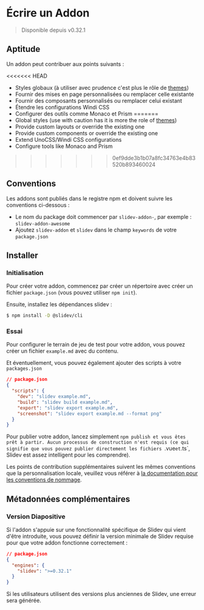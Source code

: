 # Écrire un Addon

> Disponible depuis v0.32.1

## Aptitude

Un addon peut contribuer aux points suivants :

<<<<<<< HEAD
- Styles globaux (à utiliser avec prudence c'est plus le rôle de [themes](/themes/use))
- Fournir des mises en page personnalisées ou remplacer celle existante
- Fournir des composants personnalisés ou remplacer celui existant
- Étendre les configurations Windi CSS
- Configurer des outils comme Monaco et Prism
=======
- Global styles (use with caution has it is more the role of [themes](/themes/use))
- Provide custom layouts or override the existing one
- Provide custom components or override the existing one
- Extend UnoCSS/Windi CSS configurations
- Configure tools like Monaco and Prism
>>>>>>> 0ef9dde3b1b07a8fc34763e4b83520b893460024

## Conventions

Les addons sont publiés dans le registre npm et doivent suivre les conventions ci-dessous :

- Le nom du package doit commencer par `slidev-addon-`, par exemple : `slidev-addon-awesome`
- Ajoutez `slidev-addon` et `slidev` dans le champ `keywords` de votre `package.json`

## Installer

### Initialisation

Pour créer votre addon, commencez par créer un répertoire avec créer un fichier `package.json` (vous pouvez utiliser `npm init`).

Ensuite, installez les dépendances slidev :

```bash
$ npm install -D @slidev/cli
```

### Essai

Pour configurer le terrain de jeu de test pour votre addon, vous pouvez créer un fichier `example.md` avec du contenu.

Et éventuellement, vous pouvez également ajouter des scripts à votre `packages.json`

```json
// package.json
{
  "scripts": {
    "dev": "slidev example.md",
    "build": "slidev build example.md",
    "export": "slidev export example.md",
    "screenshot": "slidev export example.md --format png"
  }
}
```

Pour publier votre addon, lancez simplement `npm publish et vous êtes prêt à partir. Aucun processus de construction n'est requis (ce qui signifie que vous pouvez publier directement les fichiers `.vue` et `.ts`, Slidev est assez intelligent pour les comprendre).

Les points de contribution supplémentaires suivent les mêmes conventions que la personnalisation locale, veuillez vous référer à [la documentation pour les conventions de nommage](/custom/).

## Métadonnées complémentaires

### Version Diapositive

Si l'addon s'appuie sur une fonctionnalité spécifique de Slidev qui vient d'être introduite, vous pouvez définir la version minimale de Slidev requise pour que votre addon fonctionne correctement :

```json
// package.json
{
  "engines": {
    "slidev": ">=0.32.1"
  }
}
```

Si les utilisateurs utilisent des versions plus anciennes de Slidev, une erreur sera générée.
